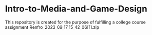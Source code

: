 # Intro-to-Media-and-Game-Design
This repository is created for the purpose of fulfilling a college course assignment
Renfro_2023_09_17_15_42_06[1].zip


